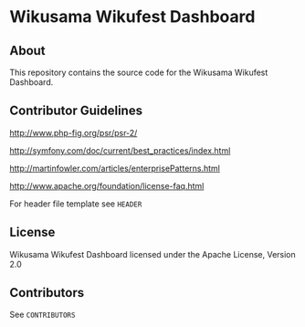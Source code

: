 # Wikusama Wikufest Dashboard

## About

This repository contains the source code for the Wikusama Wikufest Dashboard.


## Contributor Guidelines
http://www.php-fig.org/psr/psr-2/

http://symfony.com/doc/current/best_practices/index.html

http://martinfowler.com/articles/enterprisePatterns.html

http://www.apache.org/foundation/license-faq.html

For header file template see `HEADER`

## License

Wikusama Wikufest Dashboard licensed under the Apache License, Version 2.0 

## Contributors
See `CONTRIBUTORS`
